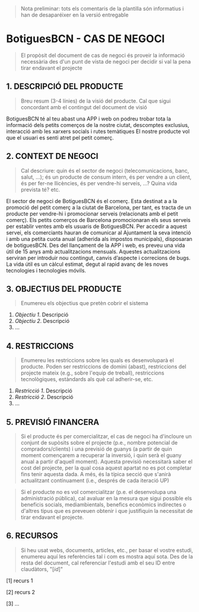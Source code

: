 ﻿> Nota preliminar: tots els comentaris de la plantilla són informatius i han de desaparéixer en la versió entregable

# BotiguesBCN - CAS DE NEGOCI #

> El propòsit del document de cas de negoci és proveir la informació necessària des d'un punt de vista de negoci per decidir si val la pena tirar endavant el projecte


## 1. DESCRIPCIÓ DEL PRODUCTE ##

> Breu resum (3-4 línies) de la visió del producte. Cal que sigui concordant amb el contingut del document de visió

BotiguesBCN té al teu abast una APP i web on podreu trobar tota la informació dels petits comerços de la nostre ciutat, descomptes exclusius, interacció amb les xarxers socials i rutes temàtiques El nostre producte vol que el usuari es senti atret pel petit comerç.

## 2. CONTEXT DE NEGOCI ##

> Cal descriure: quin és el sector de negoci (telecomunicacions, banc, salut, ...); és un producte de consum intern, és per vendre a un client, és per fer-ne llicències, és per vendre-hi serveis, ...? Quina vida prevista té? etc.

El sector de negoci de BotiguesBCN és el comerç. Esta destinat a a la promoció del petit comerç a la ciutat de Barcelona, per tant, es tracta de un producte per vendre-hi i promocionar serveis (relacionats amb el petit comerç). Els petits comerços de Barcelona promocionaran els seus serveis per establir ventes amb els usuaris de BotiguesBCN.
Per accedir a aquest servei, els comerciants hauran de comunicar al Ajuntament la seva intenció i amb una petita cuota anual (adherida als impostos municipals), disposaran de botiguesBCN.
Des del llançament de la APP i web, es preveu una vida útil de 15 anys amb actualitzacions mensuals. Aquestes actualitzacions serviran per introduir nou contingut, canvis d’aspecte i correcions de bugs. La vida útil es un càlcul estimat, degut al rapid avanç de les noves tecnologies i tecnologies móvils.

## 3. OBJECTIUS DEL PRODUCTE ##

> Enumereu els objectius que pretèn cobrir el sistema

1. *Objectiu 1*. Descripció 
2. *Objectiu 2*. Descripció 
3. ...

## 4. RESTRICCIONS ##

> Enumereu les restriccions sobre les quals es desenvoluparà el producte. Poden ser restriccions de domini (abast), restriccions del projecte mateix (e.g., sobre l'equip de treball), restriccions tecnològiques, estàndards als què cal adherir-se, etc.

1. *Restricció 1*. Descripció 
2. *Restricció 2*. Descripció 
3. ...

## 5. PREVISIÓ FINANCERA ##

> Si el producte és per comercialitzar, el cas de negoci ha d'incloure un conjunt de supòsits sobre el projecte (p.e., nombre potencial de compradors/clients) i una previsió de guanys (a partir de quin moment començarem a recuperar la inversió, i quin serà el guany anual a partir d'aquell moment). Aquesta previsió necessitarà saber el cost del projecte, per la qual cosa aquest apartat no es pot completar fins tenir aquesta dada. A més, és la típica secció que s'anirà actualitzant contínuament (i.e., després de cada iteració UP)

> Si el producte no es vol comercialitzar (p.e. el desenvolupa una administració pública), cal avaluar en la mesura que sigui possible els beneficis socials, mediambientals, benefics econòmics indirectes o d'altres tipus que es preveuen obtenir i que justifiquin la necessitat de tirar endavant el projecte.
## 6. RECURSOS ##

> Si heu usat webs, documents, articles, etc., per basar el vostre estudi, enumereu aquí les referències tal i com es mostra aquí sota. Des de la resta del document, cal referenciar l'estudi amb el seu ID entre claudàtors, "[*id*]"

[1] recurs 1

[2] recurs 2

[3] ...
